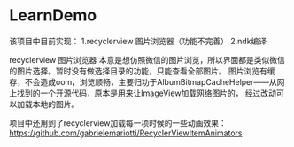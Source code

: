 # LearnDemo
该项目中目前实现：
1.recyclerview 图片浏览器（功能不完善）
2.ndk编译

recyclerview 图片浏览器
本意是想仿照微信的图片浏览，所以界面都是类似微信的图片选择。暂时没有做选择目录的功能，只能查看全部图片。
图片浏览有缓存，不会造成oom，浏览顺畅，主要归功于AlbumBitmapCacheHelper——从网上找到的一个开源代码，原本是用来让ImageView加载网络图片的，
经过改动可以加载本地的图片。

项目中还用到了recyclerview加载每一项时候的一些动画效果：https://github.com/gabrielemariotti/RecyclerViewItemAnimators
